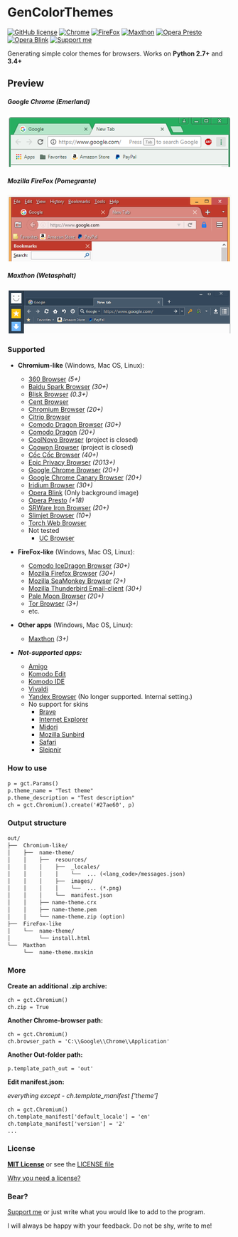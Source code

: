 # GenColorThemes
[![GitHub license](https://img.shields.io/badge/license-MIT-blue.svg)](https://raw.githubusercontent.com/vyach-vasiliev/GenColorThemes/master/LICENSE) [![Chrome](https://img.shields.io/badge/Chrome-20+-40A977.svg)](https://www.google.com/chrome/) [![FireFox](https://img.shields.io/badge/FireFox-30+-FF931F.svg)](https://mozilla.org/firefox) [![Maxthon](https://img.shields.io/badge/Maxthon-3+-6B96C6.svg)](http://maxthon.com/) [![Opera Presto](https://img.shields.io/badge/Opera-Presto-F84646.svg)](http://opera.com/) [![Opera Blink](https://img.shields.io/badge/Opera-Blink-F84688.svg)](http://opera.com/) [![Support me](https://img.shields.io/badge/Support_me-PayPal-33cc33.svg)](https://www.paypal.me/wencelsaus/3)

Generating simple color themes for browsers. Works on **Python 2.7+** and **3.4+**
## Preview
##### Google Chrome (Emerland)
![Google Chrome][1]
##### Mozilla FireFox (Pomegrante)
![Mozilla FireFox][2]
##### Maxthon (Wetasphalt)
![Maxthon][3]

[1]: Preview/google_chrome.png "Необязательный титул"
[2]: Preview/mozilla-ff.png "Необязательный титул"
[3]: Preview//maxthon.png "Необязательный титул"

### Supported

* **Chromium-like** (Windows, Mac OS, Linux):
    * [360 Browser](http://www.360safe.com/) *(5+)*
    * [Baidu Spark Browser](baidu.com) *(30+)*
    * [Blisk Browser](https://blisk.io/) *(0.3+)*
    * [Cent Browser](https://www.centbrowser.com/)
    * [Chromium Browser](https://www.chromium.org/getting-involved/download-chromium) *(20+)*
    * [Citrio Browser](http://citrio.com/)
    * [Comodo Dragon Browser](https://browser.comodo.com/) *(30+)*
    * [Comodo Dragon](https://www.comodo.com/home/browsers-toolbars/browser.php) *(20+)*
    * [CoolNovo Browser](https://ru.wikipedia.org/wiki/CoolNovo) (project is closed)
    * [Coowon Browser](http://coowon.com/) (project is closed)
    * [Cốc Cốc Browser](https://coccoc.com/) *(40+)*
    * [Epic Privacy Browser](https://www.epicbrowser.com/) *(2013+)*
    * [Google Chrome Browser](https://www.google.com/chrome/) *(20+)*
    * [Google Chrome Canary Browser](https://www.google.com/chrome/browser/canary.html) *(20+)*
    * [Iridium Browser](https://iridiumbrowser.de/) *(30+)*
    * [Opera Blink](http://opera.com/) (Only background image)
    * [Opera Presto](http://opera.com/) *(+18)*
    * [SRWare Iron Browser](https://www.srware.net/en/software_srware_iron.php) *(20+)*
    * [Slimjet Browser](https://www.slimjet.com/) *(10+)*
    * [Torch Web Browser](https://torchbrowser.com/)
    * Not tested
        * [UC Browser](https://www.ucweb.com/)


* **FireFox-like** (Windows, Mac OS, Linux):
    * [Comodo IceDragon Browser](https://browser.comodo.com/) *(30+)*
    * [Mozilla Firefox Browser](https://mozilla.org/firefox) *(30+)*
    * [Mozilla SeaMonkey Browser](http://seamonkey-project.org/) *(2+)*
    * [Mozilla Thunderbird Email-client](https://mozilla.org/thunderbird) *(30+)*
    * [Pale Moon Browser](https://www.palemoon.org/) *(20+)*
    * [Tor Browser](https://www.torproject.org/projects/torbrowser.html) *(3+)*
    * etc.


* **Other apps** (Windows, Mac OS, Linux):
    * [Maxthon](http://maxthon.com/) *(3+)*


* ***Not-supported apps:***
     * [Amigo](http://amigo.mai.ru/)
     * [Komodo Edit](http://komodoide.com/komodo-edit)
     * [Komodo IDE](http://www.komodoide.com/)
     * [Vivaldi](https://vivaldi.com/)
     * [Yandex Browser](https://browser.yandex.com/) (No longer supported. Internal setting.)
     * No support for skins
         * [Brave](https://www.brave.com/)
         * [Internet Explorer](http://microsoft.com/ie)
         * [Midori](http://www.midori-browser.org/)
         * [Mozilla Sunbird](https://www.mozilla.org/en-US/projects/calendar/)
         * [Safari](https://apple.com/safari)
         * [Sleipnir](http://www.fenrir-inc.com/jp/sleipnir/)



### How to use
    p = gct.Params()
    p.theme_name = "Test theme"
    p.theme_description = "Test description"
    ch = gct.Chromium().create('#27ae60', p)
### Output structure

    out/
    ├──  Chromium-like/
    │    ├──  name-theme/
    │    │    ├──  resources/
    │    │    │    ├──  _locales/
    │    │    │    │    └──  ... (<lang_code>/messages.json)
    │    │    │    ├──  images/
    │    │    │    │    └──  ... (*.png)
    │    │    │    └──  manifest.json
    │    │    ├── name-theme.crx
    │    │    ├── name-theme.pem
    │    │    └── name-theme.zip (option)
    ├──  FireFox-like
    │    └──  name-theme/
    │         └── install.html
    └──  Maxthon
         └──  name-theme.mxskin

### More
**Create an additional .zip archive:**

    ch = gct.Chromium()
    ch.zip = True
**Another Chrome-browser path:**

    ch = gct.Chromium()
    ch.browser_path = 'C:\\Google\\Chrome\\Application'
**Another Out-folder path:**

    p.template_path_out = 'out'
**Edit manifest.json:**

*everything except - ch.template_manifest ['theme']*

    ch = gct.Chromium()
    ch.template_manifest['default_locale'] = 'en'
    ch.template_manifest['version'] = '2'
    ...

### License
**[MIT License](https://opensource.org/licenses/MIT "Text license")**
or see the [LICENSE file](..blob//master/LICENSE)

[Why you need a license?](..blob//master/LICENSE_INFO.md)

### Bear?
[Support me](https://www.paypal.me/wencelsaus/3) or  just write what you would like to add to the program.

I will always be happy with your feedback. Do not be shy, write to me!